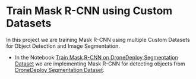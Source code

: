 # Train Mask R-CNN using Custom Datasets

In this project we are training Mask R-CNN using multiple Custom Datasets for Object Detection and Image Segmentation.

- In the Notebook [Train Mask R-CNN on DroneDeploy Segmentation Dataset](https://github.com/kmb46/Train-Custom-Dataset-Mask-R-CNN/blob/master/Train%20Mask%20R-CNN%20on%20DroneDeploy%20Segmentation%20Dataset.ipynb) we are implementing Mask R-CNN for detecting objects from [DroneDeploy Segmentation Dataset](https://github.com/dronedeploy/dd-ml-segmentation-benchmark).

